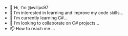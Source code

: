- 👋 Hi, I’m @willps97
- 👀 I’m interested in learning and improve my code skills...
- 🌱 I’m currently learning C#...
- 💞️ I’m looking to collaborate on C# projects...
- 📫 How to reach me ...

<!---
willps97/willps97 is a ✨ special ✨ repository because its `README.md` (this file) appears on your GitHub profile.
You can click the Preview link to take a look at your changes.
--->
